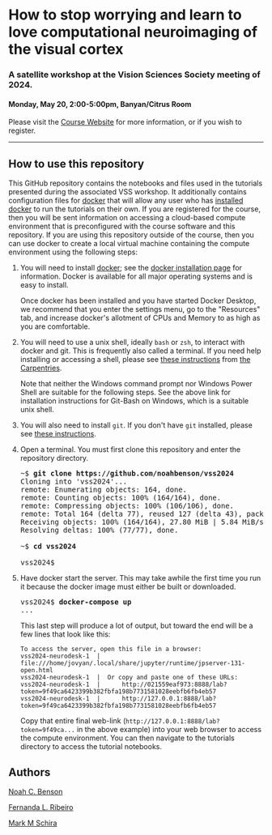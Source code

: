 # How to stop worrying and learn to love computational neuroimaging of the visual cortex
### A satellite workshop at the Vision Sciences Society meeting of 2024.
#### Monday, May 20, 2:00-5:00pm, Banyan/Citrus Room

Please visit the [Course Website](https://noahbenson.github.io/vss2024) for more
information, or if you wish to register.

---


## How to use this repository

This GitHub repository contains the notebooks and files used in the tutorials
presented during the associated VSS workshop. It additionally contains
configuration files for [docker](https://www.docker.com/) that will allow any
user who has [installed docker](https://docs.docker.com/engine/install/) to run
the tutorials on their own. If you are registered for the course, then you will
be sent information on accessing a cloud-based compute environment that is
preconfigured with the course software and this repository. If you are using
this repository outside of the course, then you can use docker to create a local
virtual machine containing the compute environment using the following steps:

1. You will need to install [docker](https://www.docker.com/); see the [docker
   installation page](https://docs.docker.com/engine/install/) for
   information. Docker is available for all major operating systems and is easy
   to install.
   
   Once docker has been installed and you have started Docker Desktop, we
   recommend that you enter the settings menu, go to the "Resources" tab, and
   increase docker's allotment of CPUs and Memory to as high as you are
   comfortable.
2. You will need to use a unix shell, ideally `bash` or `zsh`, to interact with
   docker and git. This is frequently also called a terminal. If you need help
   installing or accessing a shell, please see [these
   instructions](https://carpentries.github.io/workshop-template/install_instructions/#shell)
   from [the Carpentries](https://thecarpentries.org/).
   
   Note that neither the Windows command prompt nor Windows Power Shell are
   suitable for the following steps. See the above link for installation
   instructions for Git-Bash on Windows, which is a suitable unix shell.
3. You will also need to install `git`. If you don't have `git` installed,
   please see [these
   instructions](https://carpentries.github.io/workshop-template/install_instructions/#git).
4. Open a terminal. You must first clone this repository and enter the
   repository directory.
   
   <pre>
   ~$ <b>git clone https://github.com/noahbenson/vss2024</b>
   Cloning into 'vss2024'...
   remote: Enumerating objects: 164, done.
   remote: Counting objects: 100% (164/164), done.
   remote: Compressing objects: 100% (106/106), done.
   remote: Total 164 (delta 77), reused 127 (delta 43), pack-reused 0
   Receiving objects: 100% (164/164), 27.80 MiB | 5.84 MiB/s, done.
   Resolving deltas: 100% (77/77), done.
   
   ~$ <b>cd vss2024</b>
   
   vss2024$
   </pre>
5. Have docker start the server. This may take awhile the first time you run it
   because the docker image must either be built or downloaded.
   
   <pre>
   vss2024$ <b>docker-compose up</b>
   ...
   </pre>
   
   This last step will produce a lot of output, but toward the end will be a few
   lines that look like this:
   
   ```
   To access the server, open this file in a browser:
   vss2024-neurodesk-1  |      file:///home/jovyan/.local/share/jupyter/runtime/jpserver-131-open.html
   vss2024-neurodesk-1  |  Or copy and paste one of these URLs:
   vss2024-neurodesk-1  |      http://021559eaf973:8888/lab?token=9f49ca6423399b382fbfa198b7731581028eebfb6fb4eb57
   vss2024-neurodesk-1  |      http://127.0.0.1:8888/lab?token=9f49ca6423399b382fbfa198b7731581028eebfb6fb4eb57
   ```
   
   Copy that entire final web-link (`http://127.0.0.1:8888/lab?token=9f49ca...`
   in the above example) into your web browser to access the compute
   environment. You can then navigate to the tutorials directory to access the
   tutorial notebooks.



## Authors

[Noah C. Benson](https://github.com/noahbenson)

[Fernanda L. Ribeiro](https://github.com/felenitaribeiro)

[Mark M Schira](https://github.com/mschira)

